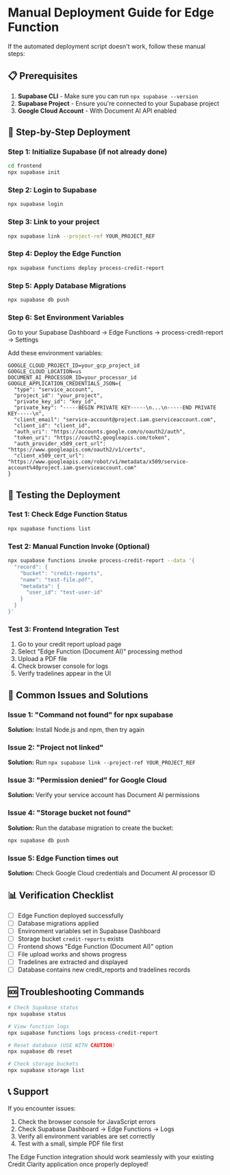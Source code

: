 # Manual Deployment Guide for Edge Function

If the automated deployment script doesn't work, follow these manual steps:

## 📋 Prerequisites

1. **Supabase CLI** - Make sure you can run `npx supabase --version`
2. **Supabase Project** - Ensure you're connected to your Supabase project
3. **Google Cloud Account** - With Document AI API enabled

## 🚀 Step-by-Step Deployment

### Step 1: Initialize Supabase (if not already done)
```bash
cd frontend
npx supabase init
```

### Step 2: Login to Supabase
```bash
npx supabase login
```

### Step 3: Link to your project
```bash
npx supabase link --project-ref YOUR_PROJECT_REF
```

### Step 4: Deploy the Edge Function
```bash
npx supabase functions deploy process-credit-report
```

### Step 5: Apply Database Migrations
```bash
npx supabase db push
```

### Step 6: Set Environment Variables

Go to your Supabase Dashboard → Edge Functions → process-credit-report → Settings

Add these environment variables:

```
GOOGLE_CLOUD_PROJECT_ID=your_gcp_project_id
GOOGLE_CLOUD_LOCATION=us
DOCUMENT_AI_PROCESSOR_ID=your_processor_id
GOOGLE_APPLICATION_CREDENTIALS_JSON={
  "type": "service_account",
  "project_id": "your_project",
  "private_key_id": "key_id",
  "private_key": "-----BEGIN PRIVATE KEY-----\n...\n-----END PRIVATE KEY-----\n",
  "client_email": "service-account@project.iam.gserviceaccount.com",
  "client_id": "client_id",
  "auth_uri": "https://accounts.google.com/o/oauth2/auth",
  "token_uri": "https://oauth2.googleapis.com/token",
  "auth_provider_x509_cert_url": "https://www.googleapis.com/oauth2/v1/certs",
  "client_x509_cert_url": "https://www.googleapis.com/robot/v1/metadata/x509/service-account%40project.iam.gserviceaccount.com"
}
```

## 🧪 Testing the Deployment

### Test 1: Check Edge Function Status
```bash
npx supabase functions list
```

### Test 2: Manual Function Invoke (Optional)
```bash
npx supabase functions invoke process-credit-report --data '{
  "record": {
    "bucket": "credit-reports",
    "name": "test-file.pdf",
    "metadata": {
      "user_id": "test-user-id"
    }
  }
}'
```

### Test 3: Frontend Integration Test
1. Go to your credit report upload page
2. Select "Edge Function (Document AI)" processing method
3. Upload a PDF file
4. Check browser console for logs
5. Verify tradelines appear in the UI

## 🔧 Common Issues and Solutions

### Issue 1: "Command not found" for npx supabase
**Solution:** Install Node.js and npm, then try again

### Issue 2: "Project not linked"
**Solution:** Run `npx supabase link --project-ref YOUR_PROJECT_REF`

### Issue 3: "Permission denied" for Google Cloud
**Solution:** Verify your service account has Document AI permissions

### Issue 4: "Storage bucket not found"
**Solution:** Run the database migration to create the bucket:
```bash
npx supabase db push
```

### Issue 5: Edge Function times out
**Solution:** Check Google Cloud credentials and Document AI processor ID

## 📊 Verification Checklist

- [ ] Edge Function deployed successfully
- [ ] Database migrations applied
- [ ] Environment variables set in Supabase Dashboard
- [ ] Storage bucket `credit-reports` exists
- [ ] Frontend shows "Edge Function (Document AI)" option
- [ ] File upload works and shows progress
- [ ] Tradelines are extracted and displayed
- [ ] Database contains new credit_reports and tradelines records

## 🆘 Troubleshooting Commands

```bash
# Check Supabase status
npx supabase status

# View function logs
npx supabase functions logs process-credit-report

# Reset database (USE WITH CAUTION)
npx supabase db reset

# Check storage buckets
npx supabase storage list
```

## 📞 Support

If you encounter issues:

1. Check the browser console for JavaScript errors
2. Check Supabase Dashboard → Edge Functions → Logs
3. Verify all environment variables are set correctly
4. Test with a small, simple PDF file first

The Edge Function integration should work seamlessly with your existing Credit Clarity application once properly deployed!
